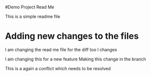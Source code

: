 #Demo Project Read Me 

This is a simple readme file

# Adding new changes to the files 

I am changing the read me file for the diff too l changes 

I am changing this for a new feature 
Making this change in the branch

This is a again a conflict which needs to be resolved 